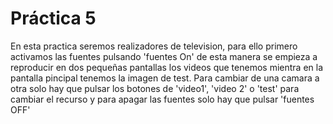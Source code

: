  # Práctica 5
En esta practica seremos realizadores de television, para ello primero activamos las fuentes pulsando 'fuentes On' de esta manera se empieza a reproducir en dos pequeñas pantallas los videos que tenemos mientra en la pantalla pincipal tenemos la imagen de test.
Para cambiar de una camara a otra solo hay que pulsar los botones de 'video1', 'video 2' o 'test' para cambiar el recurso y para apagar las fuentes solo hay que pulsar 'fuentes OFF'